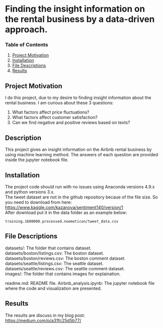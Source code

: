 # Finding the insight information on the rental business by a data-driven approach.
### Table of Contents 
1. [Project Motivation](#Project-Motivation)
2. [Installation](#Installation)
3. [File Descriptions](#File-Descriptions)
4. [Results](#Results)

## Project Motivation
I do this project, due to my desire to finding insight information about the rental business. I am curious about these 3 questions:
1. What factors affect price fluctuations?
2. What factors affect customer satisfaction?
3. Can we find negative and positive reviews based on texts?

## Description
This project gives an insight information on the Airbnb rental business by using machine learning method. 
The answers of each question are provided inside the jupyter notebook file. 

## Installation
The project code should run with no issues using Anaconda versions 4.9.x and python versions 3.x. </br>
The tweet dataset are not in the github repository becaue of the file size. So you need to download from here:
https://www.kaggle.com/kazanova/sentiment140/version/1 </br>
After download put it in the data folder as an example below: </br>
```
training.1600000.processed.noemoticon/tweet_data.csv
```
## File Descriptions
datasets/: The folder that contains dataset. <br/>
datasets/boston/listings.csv: The boston dataset. <br/>
datasets/boston/reviews.csv: The boston comment dataset. <br/>
datasets/seattle/listings.csv: The seattle dataset. <br/>
datasets/seattle/reviews.csv: The seattle comment dataset. <br/>
images/: The folder that contains images for explaination. <br/>

readme.md: README file.
Airbnb_analysis.ipynb: The jupyter notebook file where the code and visualization are presented.

## Results
The results are discuss in my blog post:
https://medium.com/p/a31fc25d5b77/
